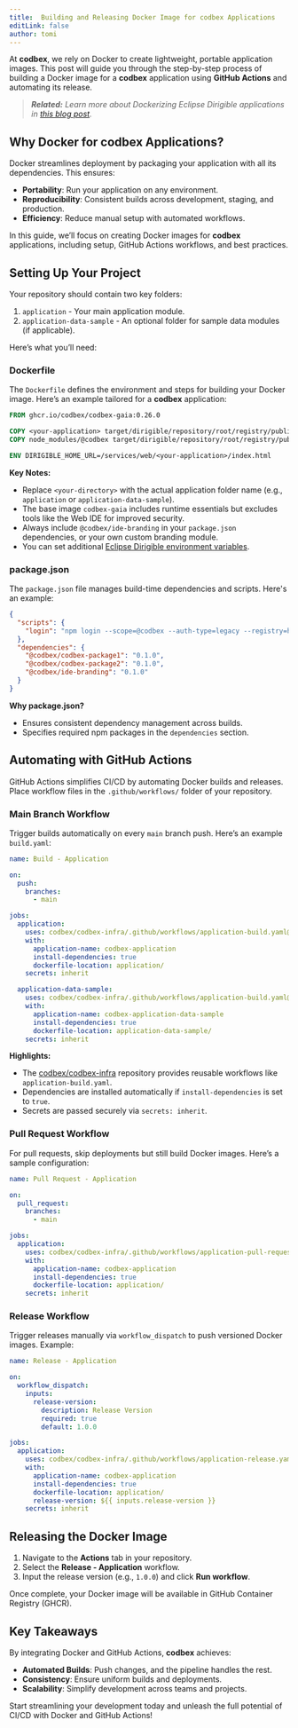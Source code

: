 ```yaml
---
title:  Building and Releasing Docker Image for codbex Applications
editLink: false
author: tomi
---
```


At **codbex**, we rely on Docker to create lightweight, portable application images. This post will guide you through the step-by-step process of building a Docker image for a **codbex** application using **GitHub Actions** and automating its release.

> _**Related:** Learn more about Dockerizing Eclipse Dirigible applications in [this blog post](https://www.dirigible.io/blogs/2024/11/18/build-and-release/)._

## Why Docker for codbex Applications?

Docker streamlines deployment by packaging your application with all its dependencies. This ensures:

- **Portability**: Run your application on any environment.
- **Reproducibility**: Consistent builds across development, staging, and production.
- **Efficiency**: Reduce manual setup with automated workflows.

In this guide, we’ll focus on creating Docker images for **codbex** applications, including setup, GitHub Actions workflows, and best practices.

## Setting Up Your Project

Your repository should contain two key folders:  
1. `application` - Your main application module.  
2. `application-data-sample` - An optional folder for sample data modules (if applicable).  

Here’s what you’ll need:

### Dockerfile

The `Dockerfile` defines the environment and steps for building your Docker image. Here’s an example tailored for a **codbex** application:

```Dockerfile
FROM ghcr.io/codbex/codbex-gaia:0.26.0

COPY <your-application> target/dirigible/repository/root/registry/public/<your-application>
COPY node_modules/@codbex target/dirigible/repository/root/registry/public/

ENV DIRIGIBLE_HOME_URL=/services/web/<your-application>/index.html
```

**Key Notes:**
- Replace `<your-directory>` with the actual application folder name (e.g., `application` or `application-data-sample`).
- The base image `codbex-gaia` includes runtime essentials but excludes tools like the Web IDE for improved security.  
- Always include `@codbex/ide-branding` in your `package.json` dependencies, or your own custom branding module.  
- You can set additional [Eclipse Dirigible environment variables](https://www.dirigible.io/help/setup/setup-environment-variables/).  

### package.json

The `package.json` file manages build-time dependencies and scripts. Here's an example:

```json
{
  "scripts": {
    "login": "npm login --scope=@codbex --auth-type=legacy --registry=https://npm.pkg.github.com"
  },
  "dependencies": {
    "@codbex/codbex-package1": "0.1.0",
    "@codbex/codbex-package2": "0.1.0",
    "@codbex/ide-branding": "0.1.0"
  }
}
```

**Why package.json?**
- Ensures consistent dependency management across builds.  
- Specifies required npm packages in the `dependencies` section.  

## Automating with GitHub Actions

GitHub Actions simplifies CI/CD by automating Docker builds and releases. Place workflow files in the `.github/workflows/` folder of your repository.

### Main Branch Workflow

Trigger builds automatically on every `main` branch push. Here’s an example `build.yaml`:

```yaml
name: Build - Application

on:
  push:
    branches:
      - main

jobs:
  application:
    uses: codbex/codbex-infra/.github/workflows/application-build.yaml@main
    with:
      application-name: codbex-application
      install-dependencies: true
      dockerfile-location: application/
    secrets: inherit

  application-data-sample:
    uses: codbex/codbex-infra/.github/workflows/application-build.yaml@main
    with:
      application-name: codbex-application-data-sample
      install-dependencies: true
      dockerfile-location: application-data-sample/
    secrets: inherit
```

**Highlights:**
- The [codbex/codbex-infra](https://github.com/codbex/codbex-infra) repository provides reusable workflows like `application-build.yaml`.
- Dependencies are installed automatically if `install-dependencies` is set to `true`.
- Secrets are passed securely via `secrets: inherit`.

### Pull Request Workflow

For pull requests, skip deployments but still build Docker images. Here’s a sample configuration:

```yaml
name: Pull Request - Application

on:
  pull_request:
    branches:
      - main

jobs:
  application:
    uses: codbex/codbex-infra/.github/workflows/application-pull-request.yaml@main
    with:
      application-name: codbex-application
      install-dependencies: true
      dockerfile-location: application/
    secrets: inherit
```

### Release Workflow

Trigger releases manually via `workflow_dispatch` to push versioned Docker images. Example:

```yaml
name: Release - Application

on:
  workflow_dispatch:
    inputs:
      release-version:
        description: Release Version
        required: true
        default: 1.0.0

jobs:
  application:
    uses: codbex/codbex-infra/.github/workflows/application-release.yaml@main
    with:
      application-name: codbex-application
      install-dependencies: true
      dockerfile-location: application/
      release-version: ${{ inputs.release-version }}
    secrets: inherit
```

## Releasing the Docker Image

1. Navigate to the **Actions** tab in your repository.  
2. Select the **Release - Application** workflow.  
3. Input the release version (e.g., `1.0.0`) and click **Run workflow**.  

Once complete, your Docker image will be available in GitHub Container Registry (GHCR).

## Key Takeaways

By integrating Docker and GitHub Actions, **codbex** achieves:  
- **Automated Builds**: Push changes, and the pipeline handles the rest.  
- **Consistency**: Ensure uniform builds and deployments.  
- **Scalability**: Simplify development across teams and projects.

Start streamlining your development today and unleash the full potential of CI/CD with Docker and GitHub Actions!
